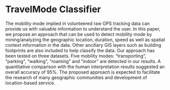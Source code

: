 
# TravelMode Classifier

The mobility mode implied in volunteered raw GPS tracking data can provide us with valuable information to understand the user. In this paper, we propose an approach that can be used to detect mobility mode by mining/analyzing the geographic location, duration, speed as well as spatial context information in the data. Other ancillary GIS layers such as building footprints are also included to help classify the data. Our approach has been tested on three datasets. Five mobility modes: “transporting”, “parking”, “walking”, “roaming” and “indoor” are detected in our results. A quantitative comparison with the human interpretation results suggested an overall accuracy of 95%. The proposed approach is expected to facilitate the research of many geographic communities and development of location-based service.
